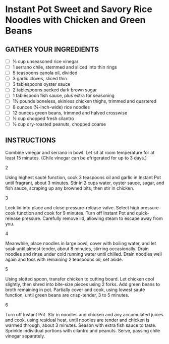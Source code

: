 # Instant Pot Sweet and Savory Rice Noodles with Chicken and Green Beans

## GATHER YOUR INGREDIENTS

- [ ]  ⅓ cup unseasoned rice vinegar
- [ ]  1 serrano chile, stemmed and sliced into thin rings
- [ ]  5 teaspoons canola oil, divided
- [ ]  3 garlic cloves, sliced thin
- [ ]  3 tablespoons oyster sauce
- [ ]  2 tablespoons packed dark brown sugar
- [ ]  1 tablespoon fish sauce, plus extra for seasoning
- [ ]  1½ pounds boneless, skinless chicken thighs, trimmed and quartered
- [ ]  8 ounces (¼-inch-wide) rice noodles
- [ ]  12 ounces green beans, trimmed and halved crosswise
- [ ]  ½ cup chopped fresh cilantro
- [ ]  ½ cup dry-roasted peanuts, chopped coarse

## INSTRUCTIONS

Combine vinegar and serrano in bowl. Let sit at room temperature for at least 15 minutes. (Chile vinegar can be efrigerated for up to 3 days.)

2

Using highest sauté function, cook 3 teaspoons oil and garlic in Instant Pot until fragrant, about 3 minutes. Stir in 2 cups water, oyster sauce, sugar, and fish sauce, scraping up any browned bits, then stir in chicken.

3

Lock lid into place and close pressure-release valve. Select high pressure-cook function and cook for 9 minutes. Turn off Instant Pot and quick-release pressure. Carefully remove lid, allowing steam to escape away from you.

4

Meanwhile, place noodles in large bowl, cover with boiling water, and let soak until almost tender, about 8 minutes, stirring occasionally. Drain noodles and rinse under cold running water until chilled. Drain noodles well again and toss with remaining 2 teaspoons oil; set aside.

5

Using slotted spoon, transfer chicken to cutting board. Let chicken cool slightly, then shred into bite-size pieces using 2 forks. Add green beans to broth remaining in pot. Partially cover and cook, using lowest sauté function, until green beans are crisp-tender, 3 to 5 minutes.

6

Turn off Instant Pot. Stir in noodles and chicken and any accumulated juices and cook, using residual heat, until noodles are tender and chicken is warmed through, about 3 minutes. Season with extra fish sauce to taste. Sprinkle individual portions with cilantro and peanuts. Serve, passing chile vinegar separately.